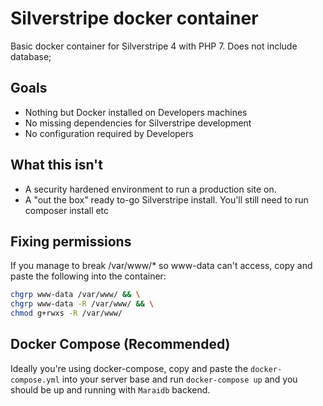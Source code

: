 # Silverstripe docker container
Basic docker container for Silverstripe 4 with PHP 7. Does not include database;


## Goals
* Nothing but Docker installed on Developers machines
* No missing dependencies for Silverstripe development
* No configuration required by Developers


## What this isn't
* A security hardened environment to run a production site on.
* A "out the box" ready to-go Silverstripe install. You'll still need to run composer install etc 


## Fixing permissions
If you manage to break /var/www/* so www-data can't access, 
copy and paste the following into the container:
```bash
chgrp www-data /var/www/ && \
chgrp www-data -R /var/www/ && \
chmod g+rwxs -R /var/www/
```

## Docker Compose (Recommended)
Ideally you're using docker-compose, copy and paste the `docker-compose.yml` 
into your server base and run `docker-compose up` and you should be up 
and running with `Maraidb` backend.